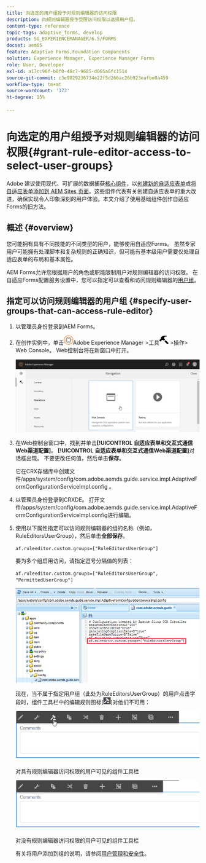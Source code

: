 ```yaml
---
title: 向选定的用户组授予对规则编辑器的访问权限
description: 向规则编辑器授予受限访问权限以选择用户组。
content-type: reference
topic-tags: adaptive_forms, develop
products: SG_EXPERIENCEMANAGER/6.5/FORMS
docset: aem65
feature: Adaptive Forms,Foundation Components
solution: Experience Manager, Experience Manager Forms
role: User, Developer
exl-id: a17cc96f-b0f0-48c7-9685-d065a6fc1514
source-git-commit: c3e9029236734e22f5d266ac26b923eafbe0a459
workflow-type: tm+mt
source-wordcount: '373'
ht-degree: 15%

---
```


# 向选定的用户组授予对规则编辑器的访问权限{#grant-rule-editor-access-to-select-user-groups}

<span class="preview">Adobe 建议使用现代、可扩展的数据捕获[核心组件](https://experienceleague.adobe.com/docs/experience-manager-core-components/using/adaptive-forms/introduction.html?lang=zh-Hans)，以[创建新的自适应表单](/help/forms/using/create-an-adaptive-form-core-components.md)或[将自适应表单添加到 AEM Sites 页面](/help/forms/using/create-or-add-an-adaptive-form-to-aem-sites-page.md)。这些组件代表有关创建自适应表单的重大改进，确保实现令人印象深刻的用户体验。本文介绍了使用基础组件创作自适应Forms的旧方法。</span>

## 概述 {#overview}

您可能拥有具有不同技能的不同类型的用户，能够使用自适应Forms。 虽然专家用户可能拥有处理脚本和复杂规则的正确知识，但可能有基本级用户需要仅处理自适应表单的布局和基本属性。

AEM Forms允许您根据用户的角色或职能限制用户对规则编辑器的访问权限。 在自适应Forms配置服务设置中，您可以指定可以查看和访问规则编辑器的[用户组](/help/sites-administering/security.md)。

## 指定可以访问规则编辑器的用户组 {#specify-user-groups-that-can-access-rule-editor}

1. 以管理员身份登录到AEM Forms。
1. 在创作实例中，单击![adobeexperiencemanager](assets/adobeexperiencemanager.png)Adobe Experience Manager >工具![hammer](assets/hammer.png) >操作> Web Console。 Web控制台将在新窗口中打开。

   ![1-2](assets/1-2.png)

1. 在Web控制台窗口中，找到并单击&#x200B;**[!UICONTROL 自适应表单和交互式通信Web渠道配置]**。 **[!UICONTROL 自适应表单和交互式通信Web渠道配置]**&#x200B;对话框出现。 不要更改任何值，然后单击&#x200B;**保存**。

   它在CRX存储库中创建文件/apps/system/config/com.adobe.aemds.guide.service.impl.AdaptiveFormConfigurationServiceImpl.config 。

1. 以管理员身份登录到CRXDE。 打开文件/apps/system/config/com.adobe.aemds.guide.service.impl.AdaptiveFormConfigurationServiceImpl.config进行编辑。
1. 使用以下属性指定可以访问规则编辑器的组的名称（例如，RuleEditorsUserGroup），然后单击&#x200B;**全部保存**。

   `af.ruleeditor.custom.groups=["RuleEditorsUserGroup"]`

   要为多个组启用访问，请指定逗号分隔值的列表：

   `af.ruleeditor.custom.groups=["RuleEditorsUserGroup", "PermittedUserGroup"]`

   ![创建用户](assets/create_user_new.png)

   现在，当不属于指定用户组（此处为RuleEditorsUserGroup）的用户点击字段时，组件工具栏中的编辑规则图标(![edit-rules1](assets/edit-rules1.png))对他们不可用：

   ![componentstolbarwithre](assets/componentstoolbarwithre.png)

   对具有规则编辑器访问权限的用户可见的组件工具栏

   ![componentstolbarwithoutre](assets/componentstoolbarwithoutre.png)

   对没有规则编辑器访问权限的用户可见的组件工具栏

   有关将用户添加到组的说明，请参阅[用户管理和安全性](/help/sites-administering/security.md)。
